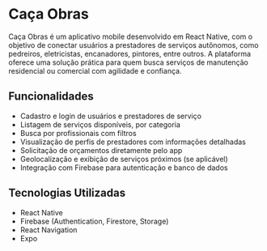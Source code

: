 # Caça Obras

Caça Obras é um aplicativo mobile desenvolvido em React Native, com o objetivo de conectar usuários a prestadores de serviços autônomos, como pedreiros, eletricistas, encanadores, pintores, entre outros. A plataforma oferece uma solução prática para quem busca serviços de manutenção residencial ou comercial com agilidade e confiança.

## Funcionalidades

- Cadastro e login de usuários e prestadores de serviço
- Listagem de serviços disponíveis, por categoria
- Busca por profissionais com filtros
- Visualização de perfis de prestadores com informações detalhadas
- Solicitação de orçamentos diretamente pelo app
- Geolocalização e exibição de serviços próximos (se aplicável)
- Integração com Firebase para autenticação e banco de dados

## Tecnologias Utilizadas

- React Native
- Firebase (Authentication, Firestore, Storage)
- React Navigation
- Expo
